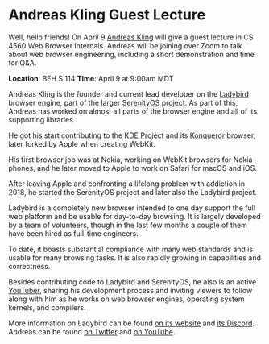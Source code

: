 Andreas Kling Guest Lecture
===========================

Well, hello friends! On April 9 [Andreas
Kling](https://twitter.com/awesomekling) will give a guest lecture in
CS 4560 Web Browser Internals. Andreas will be joining over Zoom to
talk about web browser engineering, including a short demonstration
and time for Q&A.

**Location**: BEH S 114
**Time**: April 9 at 9:00am MDT

Andreas Kling is the founder and current lead developer on the
[Ladybird](https://ladybird.dev/) browser engine, part of the larger
[SerenityOS](https://serenityos.org/) project. As part of this,
Andreas has worked on almost all parts of the browser engine and all
of its supporting libraries.

He got his start contributing to the [KDE Project](https://kde.org/)
and its [Konqueror](https://apps.kde.org/konqueror/) browser, later
forked by Apple when creating WebKit.

His first browser job was at Nokia, working on WebKit browsers for
Nokia phones, and he later moved to Apple to work on Safari for macOS
and iOS.

After leaving Apple and confronting a lifelong problem with addiction
in 2018, he started the SerenityOS project and later also the Ladybird
project.

Ladybird is a completely new browser intended to one day support the
full web platform and be usable for day-to-day browsing. It is largely
developed by a team of volunteers, though in the last few months a
couple of them have been hired as full-time engineers.

To date, it boasts substantial compliance with many web standards and
is usable for many browsing tasks. It is also rapidly growing in
capabilities and correctness.

Besides contributing code to Ladybird and SerenityOS, he also is an
active [YouTuber](https://www.youtube.com/c/andreaskling), sharing
his development process and inviting viewers to follow along with him
as he works on web browser engines, operating system kernels, and
compilers.

More information on Ladybird can be found [on its
website](https://ladybird.dev/) and [its
Discord](https://discord.gg/serenityos). Andreas can be found [on
Twitter](https://twitter.com/awesomekling) and [on
YouTube](https://www.youtube.com/@awesomekling).
